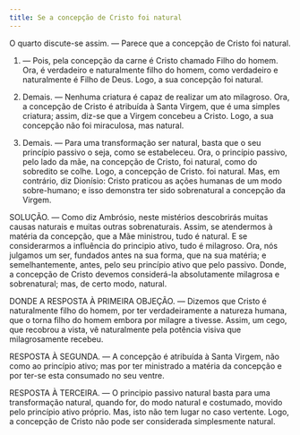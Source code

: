 ```yaml
---
title: Se a concepção de Cristo foi natural
---
```


O quarto discute-se assim. — Parece que a concepção de Cristo foi natural.  

1. — Pois, pela concepção da carne é Cristo chamado Filho do homem. Ora, é verdadeiro e naturalmente filho do homem, como verdadeiro e naturalmente é Filho de Deus. Logo, a sua concepção foi natural.  

2. Demais. — Nenhuma criatura é capaz de realizar um ato milagroso. Ora, a concepção de Cristo é atribuída à Santa Virgem, que é uma simples criatura; assim, diz-se que a Virgem concebeu a Cristo. Logo, a sua concepção não foi miraculosa, mas natural.  

3. Demais. — Para uma transformação ser natural, basta que o seu princípio passivo o seja, como se estabeleceu. Ora, o princípio passivo, pelo lado da mãe, na concepção de Cristo, foi natural, como do sobredito se colhe. Logo, a concepção de Cristo. foi natural.  Mas, em contrário, diz Dionísio: Cristo praticou as ações humanas de um modo sobre-humano; e isso demonstra ter sido sobrenatural a concepção da Virgem.  

SOLUÇÃO. — Como diz Ambrósio, neste mistérios descobrirás muitas causas naturais e muitas outras sobrenaturais. Assim, se atendermos à matéria da concepção, que a Mãe ministrou, tudo é natural. E se considerarmos a influência do principio ativo, tudo é milagroso. Ora, nós julgamos um ser, fundados antes na sua forma, que na sua matéria; e semelhantemente, antes, pelo seu princípio ativo que pelo passivo. Donde, a concepção de Cristo devemos considerá-la absolutamente milagrosa e sobrenatural; mas, de certo modo, natural.  

DONDE A RESPOSTA À PRIMEIRA OBJEÇÃO. — Dizemos que Cristo é naturalmente filho do homem, por ter verdadeiramente a natureza humana, que o torna filho do homem embora por milagre a tivesse. Assim, um cego, que recobrou a vista, vê naturalmente pela potência visiva que milagrosamente recebeu.  

RESPOSTA À SEGUNDA. — A concepção é atribuída à Santa Virgem, não como ao princípio ativo; mas por ter ministrado a matéria da concepção e por ter-se esta consumado no seu ventre.  

RESPOSTA À TERCEIRA. — O principio passivo natural basta para uma transformação natural, quando for, do modo natural e costumado, movido pelo princípio ativo próprio. Mas, isto não tem lugar no caso vertente. Logo, a concepção de Cristo não pode ser considerada simplesmente natural.